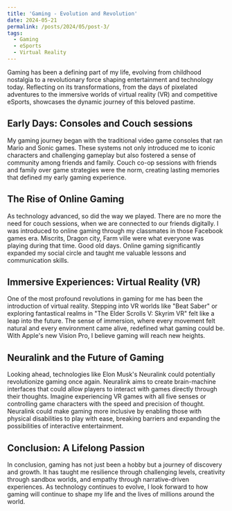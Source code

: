 ```yaml
---
title: 'Gaming - Evolution and Revolution'
date: 2024-05-21
permalink: /posts/2024/05/post-3/
tags:
  - Gaming
  - eSports
  - Virtual Reality
---
```


Gaming has been a defining part of my life, evolving from childhood nostalgia to a revolutionary force shaping entertainment and technology today. Reflecting on its transformations, from the days of pixelated adventures to the immersive worlds of virtual reality (VR) and competitive eSports, showcases the dynamic journey of this beloved pastime. 

Early Days: Consoles and Couch sessions
------
My gaming journey began with the traditional video game consoles that ran Mario and Sonic games. These systems not only introduced me to iconic characters and challenging gameplay but also fostered a sense of community among friends and family. Couch co-op sessions with friends and family over game strategies were the norm, creating lasting memories that defined my early gaming experience.

The Rise of Online Gaming
------
As technology advanced, so did the way we played. There are no more the need for couch sessions, when we are connected to our friends digitally. I was introduced to online gaming through my classmates in those Facebook games era. Miscrits, Dragon city, Farm ville were what everyone was playing during that time. Good old days. Online gaming significantly expanded my social circle and taught me valuable lessons and communication skills.

Immersive Experiences: Virtual Reality (VR)
--------
One of the most profound revolutions in gaming for me has been the introduction of virtual reality. Stepping into VR worlds like "Beat Saber" or exploring fantastical realms in "The Elder Scrolls V: Skyrim VR" felt like a leap into the future. The sense of immersion, where every movement felt natural and every environment came alive, redefined what gaming could be. With Apple's new Vision Pro, I believe gaming will reach new heights.

Neuralink and the Future of Gaming
-----
Looking ahead, technologies like Elon Musk's Neuralink could potentially revolutionize gaming once again. Neuralink aims to create brain-machine interfaces that could allow players to interact with games directly through their thoughts. Imagine experiencing VR games with all five senses or controlling game characters with the speed and precision of thought. Neuralink could make gaming more inclusive by enabling those with physical disabilities to play with ease, breaking barriers and expanding the possibilities of interactive entertainment.

Conclusion: A Lifelong Passion
-----
In conclusion, gaming has not just been a hobby but a journey of discovery and growth. It has taught me resilience through challenging levels, creativity through sandbox worlds, and empathy through narrative-driven experiences. As technology continues to evolve, I look forward to how gaming will continue to shape my life and the lives of millions around the world.
